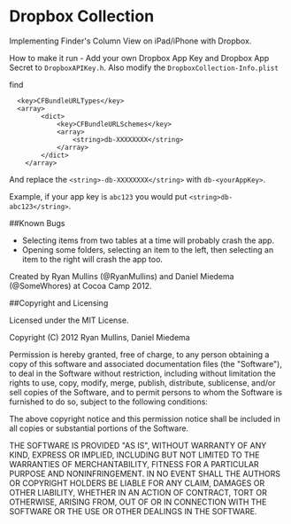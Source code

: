 # Dropbox Collection
Implementing Finder's Column View on iPad/iPhone with Dropbox. 

How to make it run - Add your own Dropbox App Key and Dropbox App Secret to `DropboxAPIKey.h`. Also modify the `DropboxCollection-Info.plist` 

find 
```
  <key>CFBundleURLTypes</key>
  <array>
		<dict>
			<key>CFBundleURLSchemes</key>
			<array>
				<string>db-XXXXXXXX</string>
			</array>
		</dict>
	</array>
```

And replace the `<string>-db-XXXXXXXX</string>` with `db-<yourAppKey>`.

Example, if your app key is `abc123` you would put `<string>db-abc123</string>`.


<put some screen shots here>

<maybe another one here>

##Known Bugs

* Selecting items from two tables at a time will probably crash the app.
* Opening some folders, selecting an item to the left, then selecting an item to the right will crash the app too.

Created by Ryan Mullins (@RyanMullins) and Daniel Miedema (@SomeWhores) at Cocoa Camp 2012.

##Copyright and Licensing

Licensed under the MIT License.

Copyright (C) 2012 Ryan Mullins, Daniel Miedema

Permission is hereby granted, free of charge, to any person obtaining a copy of this software and associated documentation files (the "Software"), to deal in the Software without restriction, including without limitation the rights to use, copy, modify, merge, publish, distribute, sublicense, and/or sell copies of the Software, and to permit persons to whom the Software is furnished to do so, subject to the following conditions:

The above copyright notice and this permission notice shall be included in all copies or substantial portions of the Software.

THE SOFTWARE IS PROVIDED "AS IS", WITHOUT WARRANTY OF ANY KIND, EXPRESS OR IMPLIED, INCLUDING BUT NOT LIMITED TO THE WARRANTIES OF MERCHANTABILITY, FITNESS FOR A PARTICULAR PURPOSE AND NONINFRINGEMENT. IN NO EVENT SHALL THE AUTHORS OR COPYRIGHT HOLDERS BE LIABLE FOR ANY CLAIM, DAMAGES OR OTHER LIABILITY, WHETHER IN AN ACTION OF CONTRACT, TORT OR OTHERWISE, ARISING FROM, OUT OF OR IN CONNECTION WITH THE SOFTWARE OR THE USE OR OTHER DEALINGS IN THE SOFTWARE.